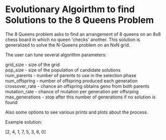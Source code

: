# Evolutionary Algoirthm to find Solutions to the 8 Queens Problem

The 8 Queens problem asks to find an arrangement of 8 queens on an 8x8 chess board in which no queen 'checks' another. This solution is generalized to solve the N-Queens problem on an NxN grid. 

The user can tune several algorithm parameters:

grid_size - size of the grid <br/>
pop_size - size of the population of candidate solutions <br/>
num_parents - number of parents to use in the selection phase <br/>
num_offspring - number of offspring produced each generation <br/>
crossover_rate - chance an offspring obtains geno from both parents <br/>
mutation_rate - chance of mutation per generation per offsrping <br/>
max_generations - stop after this number of generations if no solution is found <br/>
  
Also some options to see various prints and plots about the process.

Example solution:

[2, 4, 1, 7, 5, 3, 6, 0]


  
